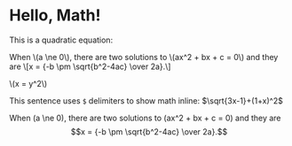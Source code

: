 # Hello, Math!

This is a quadratic equation:

  When \\(a \ne 0\\), there are two solutions to \\(ax^2 + bx + c = 0\\) and they are
  \\[x = {-b \pm \sqrt{b^2-4ac} \over 2a}.\\]

   \\(x = y^2\\)  

   This sentence uses `$` delimiters to show math inline:  $\sqrt{3x-1}+(1+x)^2$

   When \(a \ne 0\), there are two solutions to \(ax^2 + bx + c = 0\) and they are
$$x = {-b \pm \sqrt{b^2-4ac} \over 2a}.$$